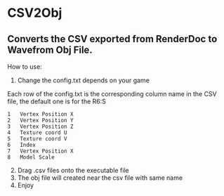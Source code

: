 # CSV2Obj
## Converts the CSV exported from RenderDoc to Wavefrom Obj File.

How to use: 

1. Change the config.txt depends on your game

Each row of the config.txt is the corresponding column name in the CSV file, the default one is for the R6:S
```
1   Vertex Position X
2   Vertex Position Y
3   Vertex Position Z
4   Texture coord U
5   Texture coord V
6   Index
7   Vertex Position X
8   Model Scale
```

2. Drag .csv files onto the executable file
3. The obj file will created near the csv file with same name
4. Enjoy
